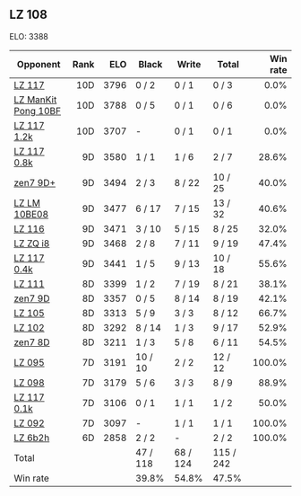 ## LZ 108 ##

ELO: 3388

Opponent | Rank | ELO | Black | Write | Total | Win rate
---------|-----:|----:|-------|-------|-------|-------:
[LZ 117](LZ%20117.md) | 10D | 3796 | 0 / 2 | 0 / 1 | 0 / 3 | 0.0%
[LZ ManKit Pong 10BF](LZ%20ManKit%20Pong%2010BF.md) | 10D | 3788 | 0 / 5 | 0 / 1 | 0 / 6 | 0.0%
[LZ 117 1.2k](LZ%20117%201.2k.md) | 10D | 3707 | - | 0 / 1 | 0 / 1 | 0.0%
[LZ 117 0.8k](LZ%20117%200.8k.md) | 9D | 3580 | 1 / 1 | 1 / 6 | 2 / 7 | 28.6%
[zen7 9D+](zen7%209D+.md) | 9D | 3494 | 2 / 3 | 8 / 22 | 10 / 25 | 40.0%
[LZ LM 10BE08](LZ%20LM%2010BE08.md) | 9D | 3477 | 6 / 17 | 7 / 15 | 13 / 32 | 40.6%
[LZ 116](LZ%20116.md) | 9D | 3471 | 3 / 10 | 5 / 15 | 8 / 25 | 32.0%
[LZ ZQ i8](LZ%20ZQ%20i8.md) | 9D | 3468 | 2 / 8 | 7 / 11 | 9 / 19 | 47.4%
[LZ 117 0.4k](LZ%20117%200.4k.md) | 9D | 3441 | 1 / 5 | 9 / 13 | 10 / 18 | 55.6%
[LZ 111](LZ%20111.md) | 8D | 3399 | 1 / 2 | 7 / 19 | 8 / 21 | 38.1%
[zen7 9D](zen7%209D.md) | 8D | 3357 | 0 / 5 | 8 / 14 | 8 / 19 | 42.1%
[LZ 105](LZ%20105.md) | 8D | 3313 | 5 / 9 | 3 / 3 | 8 / 12 | 66.7%
[LZ 102](LZ%20102.md) | 8D | 3292 | 8 / 14 | 1 / 3 | 9 / 17 | 52.9%
[zen7 8D](zen7%208D.md) | 8D | 3211 | 1 / 3 | 5 / 8 | 6 / 11 | 54.5%
[LZ 095](LZ%20095.md) | 7D | 3191 | 10 / 10 | 2 / 2 | 12 / 12 | 100.0%
[LZ 098](LZ%20098.md) | 7D | 3179 | 5 / 6 | 3 / 3 | 8 / 9 | 88.9%
[LZ 117 0.1k](LZ%20117%200.1k.md) | 7D | 3106 | 0 / 1 | 1 / 1 | 1 / 2 | 50.0%
[LZ 092](LZ%20092.md) | 7D | 3097 | - | 1 / 1 | 1 / 1 | 100.0%
[LZ 6b2h](LZ%206b2h.md) | 6D | 2858 | 2 / 2 | - | 2 / 2 | 100.0%
Total | | | 47 / 118 | 68 / 124 | 115 / 242 | 
Win rate| | | 39.8% | 54.8% | 47.5% | 
